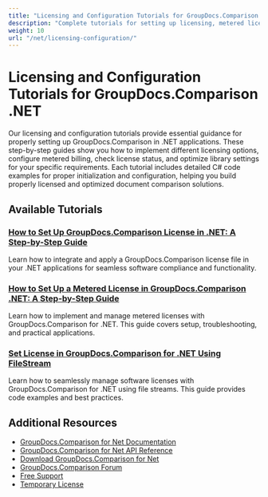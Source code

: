 ```yaml
---
title: "Licensing and Configuration Tutorials for GroupDocs.Comparison .NET"
description: "Complete tutorials for setting up licensing, metered licensing, and configuring GroupDocs.Comparison for .NET."
weight: 10
url: "/net/licensing-configuration/"
---
```


# Licensing and Configuration Tutorials for GroupDocs.Comparison .NET

Our licensing and configuration tutorials provide essential guidance for properly setting up GroupDocs.Comparison in .NET applications. These step-by-step guides show you how to implement different licensing options, configure metered billing, check license status, and optimize library settings for your specific requirements. Each tutorial includes detailed C# code examples for proper initialization and configuration, helping you build properly licensed and optimized document comparison solutions.

## Available Tutorials

### [How to Set Up GroupDocs.Comparison License in .NET&#58; A Step-by-Step Guide](./setting-up-groupdocs-comparison-license-net/)
Learn how to integrate and apply a GroupDocs.Comparison license file in your .NET applications for seamless software compliance and functionality.

### [How to Set Up a Metered License in GroupDocs.Comparison .NET&#58; A Step-by-Step Guide](./master-metered-license-groupdocs-comparison-net/)
Learn how to implement and manage metered licenses with GroupDocs.Comparison for .NET. This guide covers setup, troubleshooting, and practical applications.

### [Set License in GroupDocs.Comparison for .NET Using FileStream](./set-license-file-stream-groupdocs-comparison-dotnet/)
Learn how to seamlessly manage software licenses with GroupDocs.Comparison for .NET using file streams. This guide provides code examples and best practices.

## Additional Resources

- [GroupDocs.Comparison for Net Documentation](https://docs.groupdocs.com/comparison/net/)
- [GroupDocs.Comparison for Net API Reference](https://reference.groupdocs.com/comparison/net/)
- [Download GroupDocs.Comparison for Net](https://releases.groupdocs.com/comparison/net/)
- [GroupDocs.Comparison Forum](https://forum.groupdocs.com/c/comparison)
- [Free Support](https://forum.groupdocs.com/)
- [Temporary License](https://purchase.groupdocs.com/temporary-license/)
